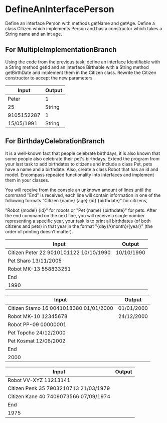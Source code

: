 # DefineAnInterfacePerson

Define an interface Person with methods getName and getAge. Define a class Citizen which implements Person and has a constructor which takes a String name and an int age.

For MultipleImplementationBranch
----------------------------------------

Using the code from the previous task, define an interface Identifiable with a String method getId and an interface Birthable with a String method getBirthDate and implement them in the Citizen class. Rewrite the Citizen constructor to accept the new parameters.


Input  |	Output
-------|---------
Peter  | 1
25     | String
9105152287 | 1
15/05/1991  | String

For BirthdayCelebrationBranch
----------------------

It is a well-known fact that people celebrate birthdays, it is also known that some people also celebrate their pet's birthdays. Extend the program from your last task to add birthdates to citizens and include a class Pet, pets have a name and a birthdate. Also, create a class Robot that has an id and model. Encompass repeated functionality into interfaces and implement them in your classes.

You will receive from the console an unknown amount of lines until the command "End" is received,  each line will contain information in one of the following formats "Citizen {name} {age} {id} {birthdate}" for citizens, 

"Robot {model} {id}" for robots or "Pet {name} {birthdate}" for pets. After the end command on the next line, you will receive a single number representing a specific year, your task is to print all birthdates (of both citizens and pets) in that year in the format "{day}/{month}/{year}" (the order of printing doesn’t matter).

Input | Output
-----|-----------
Citizen Peter 22 9010101122 10/10/1990 | 10/10/1990
Pet Sharo 13/11/2005 |
Robot MK-13 558833251 |
End |
1990	|

Input | Output
-----|-----------
Citizen Stamo 16 0041018380 01/01/2000 | 01/01/2000
Robot MK-10 12345678 | 24/12/2000
Robot PP-09 00000001 |
Pet Topcho 24/12/2000 |
Pet Kosmat 12/06/2002  |
End |
2000 |

Input | Output
-----|-----------
Robot VV-XYZ 11213141 | <no output>
Citizen Penk 35 7903210713 21/03/1979 |
Citizen Kane 40 7409073566 07/09/1974 |
End |
1975	 |


